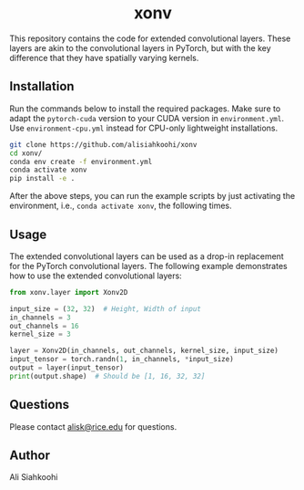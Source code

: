 <h1 align="center">xonv</h1>

This repository contains the code for extended convolutional layers.
These layers are akin to the convolutional layers in PyTorch, but with
the key difference that they have spatially varying kernels.

## Installation

Run the commands below to install the required packages. Make sure to adapt the `pytorch-cuda` version to your CUDA version in `environment.yml`. Use `environment-cpu.yml` instead for CPU-only lightweight installations.

```bash
git clone https://github.com/alisiahkoohi/xonv
cd xonv/
conda env create -f environment.yml
conda activate xonv
pip install -e .
```

After the above steps, you can run the example scripts by just
activating the environment, i.e., `conda activate xonv`, the
following times.

## Usage

The extended convolutional layers can be used as a drop-in replacement
for the PyTorch convolutional layers. The following example demonstrates
how to use the extended convolutional layers:

```python
from xonv.layer import Xonv2D

input_size = (32, 32)  # Height, Width of input
in_channels = 3
out_channels = 16
kernel_size = 3

layer = Xonv2D(in_channels, out_channels, kernel_size, input_size)
input_tensor = torch.randn(1, in_channels, *input_size)
output = layer(input_tensor)
print(output.shape)  # Should be [1, 16, 32, 32]
```

## Questions

Please contact alisk@rice.edu for questions.

## Author

Ali Siahkoohi




